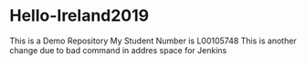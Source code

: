 # Hello-Ireland2019
This is a Demo Repository
My Student Number is L00105748
This is another change due to bad command in addres space for Jenkins
